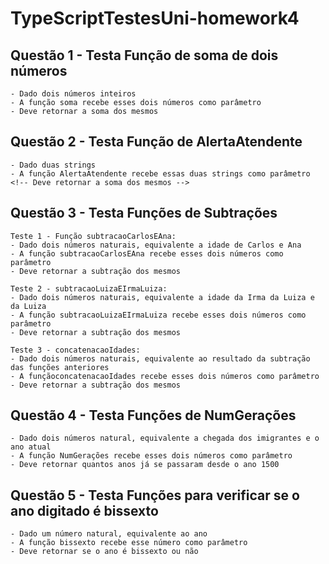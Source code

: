 # TypeScriptTestesUni-homework4
## Questão 1 - Testa Função de soma de dois números
```
- Dado dois números inteiros
- A função soma recebe esses dois números como parâmetro
- Deve retornar a soma dos mesmos
```
## Questão 2 - Testa Função de AlertaAtendente
```
- Dado duas strings
- A função AlertaAtendente recebe essas duas strings como parâmetro
<!-- Deve retornar a soma dos mesmos -->
```

## Questão 3 - Testa Funções de Subtrações 
```
Teste 1 - Função subtracaoCarlosEAna: 
- Dado dois números naturais, equivalente a idade de Carlos e Ana
- A função subtracaoCarlosEAna recebe esses dois números como parâmetro
- Deve retornar a subtração dos mesmos

Teste 2 - subtracaoLuizaEIrmaLuiza:
- Dado dois números naturais, equivalente a idade da Irma da Luiza e da Luiza
- A função subtracaoLuizaEIrmaLuiza recebe esses dois números como parâmetro
- Deve retornar a subtração dos mesmos

Teste 3 - concatenacaoIdades:
- Dado dois números naturais, equivalente ao resultado da subtração das funções anteriores
- A funçãoconcatenacaoIdades recebe esses dois números como parâmetro
- Deve retornar a subtração dos mesmos
```
## Questão 4 - Testa Funções de NumGerações
```
- Dado dois números natural, equivalente a chegada dos imigrantes e o ano atual
- A função NumGerações recebe esses dois números como parâmetro
- Deve retornar quantos anos já se passaram desde o ano 1500
```
## Questão 5 - Testa Funções para verificar se o ano digitado é bissexto
```
- Dado um número natural, equivalente ao ano
- A função bissexto recebe esse número como parâmetro
- Deve retornar se o ano é bissexto ou não
```




